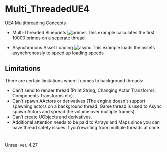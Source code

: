 # Multi_ThreadedUE4
 UE4 Multithreading Concepts
 
 - Multi-Threaded Blueprints
 ![primes](https://user-images.githubusercontent.com/26629624/223470379-42907fa8-9257-4d91-b354-75b4562257bf.gif)
This example calculates the first 10000 primes on a seperate thread 

 - Asynchronous Asset Loading
![async](https://user-images.githubusercontent.com/26629624/223470581-bdfe6e12-b519-4018-9162-f6bdeea00b01.gif)
This example loads the assets asynchronously to speed up loading speeds


## Limitations
There are certain limitations when it comes to background threads:

- Can’t send to render thread (Print String, Changing Actor Transforms, Components Transforms etc).
- Can’t spawn AActors or derivatives (The engine doesn't support spawning actors on a background thread. Game thread is used to Async spawn Actors and spread the volume over multiple frames).
- Can’t create UObjects and derivatives.
- Additional attention needs to be paid to Arrays and Maps since you can have thread safety issues if you’rewriting from multiple threads at once.

#
Unreal ver. 4.27

